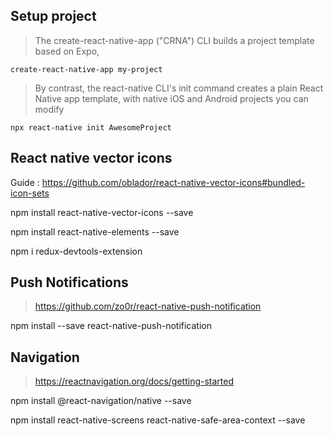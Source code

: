 ## Setup project

> The create-react-native-app ("CRNA") CLI builds a project template based on Expo, 

`create-react-native-app my-project`

> By contrast, the react-native CLI's init command creates a plain React Native app template, with native iOS and Android projects you can modify

`npx react-native init AwesomeProject`


## React native vector icons

Guide : https://github.com/oblador/react-native-vector-icons#bundled-icon-sets

npm install react-native-vector-icons --save

npm install react-native-elements --save


npm i redux-devtools-extension

## Push Notifications

> https://github.com/zo0r/react-native-push-notification

npm install --save react-native-push-notification

## Navigation

> https://reactnavigation.org/docs/getting-started

npm install @react-navigation/native --save

npm install react-native-screens react-native-safe-area-context --save

